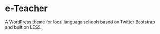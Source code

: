 e-Teacher
=========

A WordPress theme for local language schools based on Twitter Bootstrap and built on LESS.
